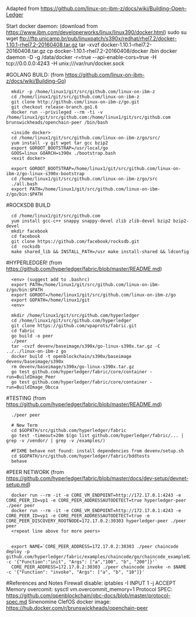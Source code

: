 Adapted from https://github.com/linux-on-ibm-z/docs/wiki/Building-Open-Ledger

Start docker daemon: (download from https://www.ibm.com/developerworks/linux/linux390/docker.html)
      sudo su
      wget ftp://ftp.unicamp.br/pub/linuxpatch/s390x/redhat/rhel7.2/docker-1.10.1-rhel7.2-20160408.tar.gz 
      tar -xvzf docker-1.10.1-rhel7.2-20160408.tar.gz
      cp docker-1.10.1-rhel7.2-20160408/docker /bin
      docker daemon -D -g /data/docker -r=true --api-enable-cors=true -H tcp://0.0.0.0:4243 -H unix:///var/run/docker.sock

#GOLANG BUILD: (from https://github.com/linux-on-ibm-z/docs/wiki/Building-Go)

      mkdir -p /home/linux1/git/src/github.com/linux-on-ibm-z
      cd /home/linux1/git/src/github.com/linux-on-ibm-z
      git clone http://github.com/linux-on-ibm-z/go.git
      git checkout release-branch.go1.6
      docker run --privileged --rm -ti -v /home/linux1/git/src/github.com:/home/linux1/git/src/github.com brunswickheads/openchain-peer /bin/bash

      <inside docker>
      cd /home/linux1/git/src/github.com/linux-on-ibm-z/go/src/
      yum install -y git wget tar gcc bzip2
      export GOROOT_BOOTSTRAP=/usr/local/go
      GOOS=linux GOARCH=s390x ./bootstrap.bash
      <exit docker>

      export GOROOT_BOOTSTRAP=/home/linux1/git/src/github.com/linux-on-ibm-z/go-linux-s390x-bootstrap
      cd /home/linux1/git/src/github.com/linux-on-ibm-z/go/src
      ./all.bash
      export PATH=/home/linux1/git/src/github.com/linux-on-ibm-z/go/bin:$PATH


#ROCKSDB BUILD

      cd /home/linux1/git/src/github.com
      yum install gcc-c++ snappy snappy-devel zlib zlib-devel bzip2 bzip2-devel
      mkdir facebook
      cd facebook
      git clone https://github.com/facebook/rocksdb.git
      cd  rocksdb
      make shared_lib && INSTALL_PATH=/usr make install-shared && ldconfig


#HYPERLEDGER! (from https://github.com/hyperledger/fabric/blob/master/README.md)

      <env> (suggest add to .bashrc)
      export PATH=/home/linux1/git/src/github.com/linux-on-ibm-z/go/bin:$PATH
      export GOROOT=/home/linux1/git/src/github.com/linux-on-ibm-z/go
      export GOPATH=/home/linux1/git
      <env>

      mkdir /home/linux1/git/src/github.com/hyperledger
      cd /home/linux1/git/src/github.com/hyperledger
      git clone https://github.com/vpaprots/fabric.git
      cd fabric
      go build -o peer
      ./peer
      tar -cvzf devenv/baseimage/s390x/go-linux-s390x.tar.gz -C ../../linux-on-ibm-z go
      docker build -t openblockchain/s390x/baseimage devenv/baseimage/s390x
      rm devenv/baseimage/s390x/go-linux-s390x.tar.gz
      go test github.com/hyperledger/fabric/core/container -run=BuildImage_Peer
      go test github.com/hyperledger/fabric/core/container -run=BuildImage_Obcca

#TESTING (from https://github.com/hyperledger/fabric/blob/master/README.md)

      ./peer peer
 
      # New Term
      cd $GOPATH/src/github.com/hyperledger/fabric
      go test -timeout=20m $(go list github.com/hyperledger/fabric/... | grep -v /vendor/ | grep -v /examples/)
    
      #FIXME behave not found: install dependencies from devenv/setup.sh
      cd $GOPATH/src/github.com/hyperledger/fabric/bddtests
      behave

#PEER NETWORK (from https://github.com/hyperledger/fabric/blob/master/docs/dev-setup/devnet-setup.md)

      docker run --rm -it -e CORE_VM_ENDPOINT=http://172.17.0.1:4243 -e CORE_PEER_ID=vp1 -e CORE_PEER_ADDRESSAUTODETECT=true hyperledger-peer ./peer peer
      docker run --rm -it -e CORE_VM_ENDPOINT=http://172.17.0.1:4243 -e CORE_PEER_ID=vp1 -e CORE_PEER_ADDRESSAUTODETECT=true -e CORE_PEER_DISCOVERY_ROOTNODE=172.17.0.2:30303 hyperledger-peer ./peer peer
      <repeat line above for more peers>


      export NAME=`CORE_PEER_ADDRESS=172.17.0.2:30303 ./peer chaincode deploy -p github.com/hyperledger/fabric/examples/chaincode/go/chaincode_example02 -c '{"Function":"init", "Args": ["a","100", "b", "200"]}'`
      CORE_PEER_ADDRESS=172.17.0.2:30303 ./peer chaincode invoke -n $NAME -c '{"Function": "invoke", "Args": ["a", "b", "10"]}'


#References and Notes
Firewall disable: iptables -I INPUT 1 -j ACCEPT
Memory overcomit: sysctl vm.overcommit_memory=1
Protocol SPEC: https://github.com/openblockchain/obc-docs/blob/master/protocol-spec.md
Sinenomine ClefOS docker image: https://hub.docker.com/r/brunswickheads/openchain-peer

